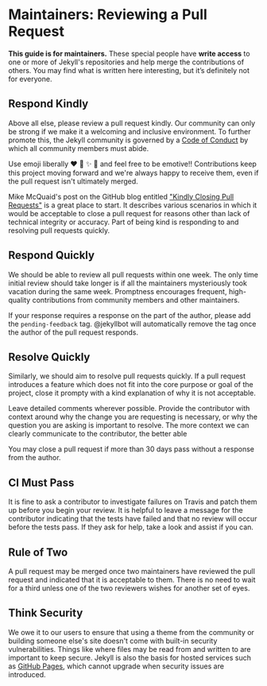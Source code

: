 # Maintainers: Reviewing a Pull Request

**This guide is for maintainers.** These special people have **write access** to one or more of Jekyll's repositories and help merge the contributions of others. You may find what is written here interesting, but it’s definitely not for everyone.

## Respond Kindly

Above all else, please review a pull request kindly. Our community can only be strong if we make it a welcoming and inclusive environment. To further promote this, the Jekyll community is governed by a [Code of Conduct](../CONDUCT.markdown) by which all community members must abide.

Use emoji liberally :heart: :tada: :sparkles: :confetti_ball: and feel free to be emotive!! Contributions keep this project moving forward and we're always happy to receive them, even if the pull request isn't ultimately merged.

Mike McQuaid's post on the GitHub blog entitled ["Kindly Closing Pull Requests"](https://github.com/blog/2124-kindly-closing-pull-requests) is a great place to start. It describes various scenarios in which it would be acceptable to close a pull request for reasons other than lack of technical integrity or accuracy. Part of being kind is responding to and resolving pull requests quickly.

## Respond Quickly

We should be able to review all pull requests within one week. The only time initial review should take longer is if all the maintainers mysteriously took vacation during the same week. Promptness encourages frequent, high-quality contributions from community members and other maintainers.

If your response requires a response on the part of the author, please add the `pending-feedback` tag. @jekyllbot will automatically remove the tag once the author of the pull request responds.

## Resolve Quickly

Similarly, we should aim to resolve pull requests quickly. If a pull request introduces a feature which does not fit into the core purpose or goal of the project, close it prompty with a kind explanation of why it is not acceptable.

Leave detailed comments wherever possible. Provide the contributor with context around why the change you are requesting is necessary, or why the question you are asking is important to resolve. The more context we can clearly communicate to the contributor, the better able

You may close a pull request if more than 30 days pass without a response from the author.

## CI Must Pass

It is fine to ask a contributor to investigate failures on Travis and patch them up before you begin your review. It is helpful to leave a message for the contributor indicating that the tests have failed and that no review will occur before the tests pass. If they ask for help, take a look and assist if you can.

## Rule of Two

A pull request may be merged once two maintainers have reviewed the pull request and indicated that it is acceptable to them. There is no need to wait for a third unless one of the two reviewers wishes for another set of eyes.

## Think Security

We owe it to our users to ensure that using a theme from the community or building someone else's site doesn't come with built-in security vulnerabilities. Things like where files may be read from and written to are important to keep secure. Jekyll is also the basis for hosted services such as [GitHub Pages](https://pages.github.com), which cannot upgrade when security issues are introduced.

